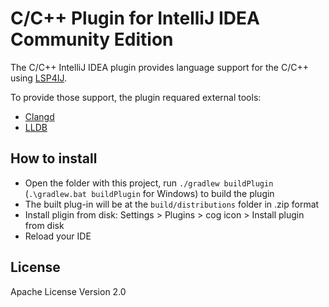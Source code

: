 # C/C++ Plugin for IntelliJ IDEA Community Edition

The C/C++ IntelliJ IDEA plugin provides language support for the C/C++ using [LSP4IJ](https://github.com/redhat-developer/lsp4ij).

To provide those support, the plugin requared external tools:

 * [Clangd](https://github.com/clangd/clangd)
 * [LLDB](https://github.com/llvm/llvm-project/tree/main/lldb)

## How to install

- Open the folder with this project, run `./gradlew buildPlugin` (`.\gradlew.bat buildPlugin` for Windows) to build the plugin
- The built plug-in will be at the `build/distributions` folder in .zip format
- Install pligin from disk: Settings > Plugins > cog icon > Install plugin from disk
- Reload your IDE

## License

Apache License Version 2.0
